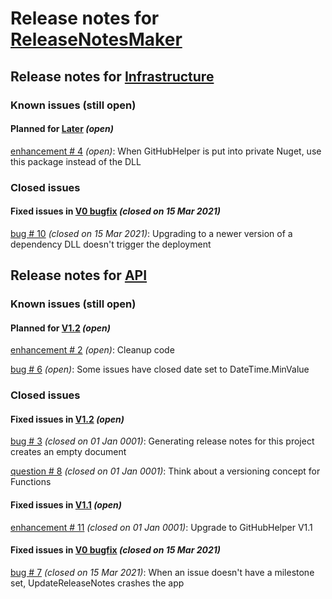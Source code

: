 # Release notes for [ReleaseNotesMaker](https://github.com/lbugnion/ReleaseNotesMaker)

## Release notes for [Infrastructure](https://github.com/lbugnion/ReleaseNotesMaker/projects/2)

### Known issues (still open)

#### Planned for [Later](https://github.com/lbugnion/ReleaseNotesMaker/milestone/2) *(open)*

[enhancement # 4](https://github.com/lbugnion/ReleaseNotesMaker/issues/4) *(open)*: When GitHubHelper is put into private Nuget, use this package instead of the DLL

### Closed issues

#### Fixed issues in [V0 bugfix](https://github.com/lbugnion/ReleaseNotesMaker/milestone/3) *(closed on 15 Mar 2021)*

[bug # 10](https://github.com/lbugnion/ReleaseNotesMaker/issues/10) *(closed on 15 Mar 2021)*: Upgrading to a newer version of a dependency DLL doesn't trigger the deployment



## Release notes for [API](https://github.com/lbugnion/ReleaseNotesMaker/projects/1)

### Known issues (still open)

#### Planned for [V1.2](https://github.com/lbugnion/ReleaseNotesMaker/milestone/5) *(open)*

[enhancement # 2](https://github.com/lbugnion/ReleaseNotesMaker/issues/2) *(open)*: Cleanup code

[bug # 6](https://github.com/lbugnion/ReleaseNotesMaker/issues/6) *(open)*: Some issues have closed date set to DateTime.MinValue

### Closed issues

#### Fixed issues in [V1.2](https://github.com/lbugnion/ReleaseNotesMaker/milestone/5) *(open)*

[bug # 3](https://github.com/lbugnion/ReleaseNotesMaker/issues/3) *(closed on 01 Jan 0001)*: Generating release notes for this project creates an empty document

[question # 8](https://github.com/lbugnion/ReleaseNotesMaker/issues/8) *(closed on 01 Jan 0001)*: Think about a versioning concept for Functions

#### Fixed issues in [V1.1](https://github.com/lbugnion/ReleaseNotesMaker/milestone/4) *(open)*

[enhancement # 11](https://github.com/lbugnion/ReleaseNotesMaker/issues/11) *(closed on 01 Jan 0001)*: Upgrade to GitHubHelper V1.1

#### Fixed issues in [V0 bugfix](https://github.com/lbugnion/ReleaseNotesMaker/milestone/3) *(closed on 15 Mar 2021)*

[bug # 7](https://github.com/lbugnion/ReleaseNotesMaker/issues/7) *(closed on 15 Mar 2021)*: When an issue doesn't have a milestone set, UpdateReleaseNotes crashes the app



